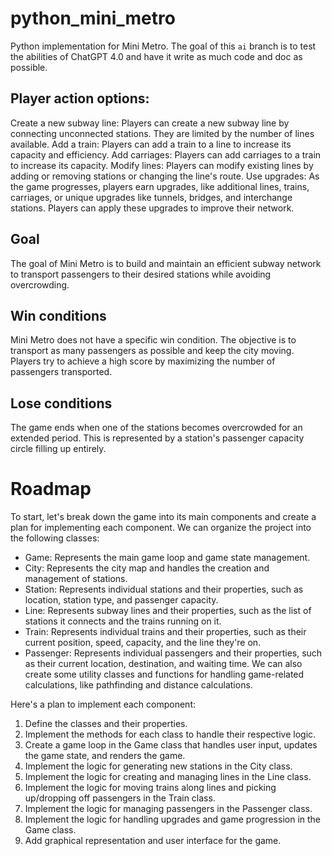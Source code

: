 # python_mini_metro
Python implementation for Mini Metro. The goal of this `ai` branch is to test the abilities of ChatGPT 4.0 and have it write as much code and doc as possible.

## Player action options:

Create a new subway line: Players can create a new subway line by connecting unconnected stations. They are limited by the number of lines available.
Add a train: Players can add a train to a line to increase its capacity and efficiency.
Add carriages: Players can add carriages to a train to increase its capacity.
Modify lines: Players can modify existing lines by adding or removing stations or changing the line's route.
Use upgrades: As the game progresses, players earn upgrades, like additional lines, trains, carriages, or unique upgrades like tunnels, bridges, and interchange stations. Players can apply these upgrades to improve their network.

## Goal

The goal of Mini Metro is to build and maintain an efficient subway network to transport passengers to their desired stations while avoiding overcrowding.

## Win conditions

Mini Metro does not have a specific win condition. The objective is to transport as many passengers as possible and keep the city moving. Players try to achieve a high score by maximizing the number of passengers transported.

## Lose conditions

The game ends when one of the stations becomes overcrowded for an extended period. This is represented by a station's passenger capacity circle filling up entirely.

# Roadmap

To start, let's break down the game into its main components and create a plan for implementing each component. We can organize the project into the following classes:

* Game: Represents the main game loop and game state management.
* City: Represents the city map and handles the creation and management of stations.
* Station: Represents individual stations and their properties, such as location, station type, and passenger capacity.
* Line: Represents subway lines and their properties, such as the list of stations it connects and the trains running on it.
* Train: Represents individual trains and their properties, such as their current position, speed, capacity, and the line they're on.
* Passenger: Represents individual passengers and their properties, such as their current location, destination, and waiting time.
We can also create some utility classes and functions for handling game-related calculations, like pathfinding and distance calculations.

Here's a plan to implement each component:

1. Define the classes and their properties.
1. Implement the methods for each class to handle their respective logic.
1. Create a game loop in the Game class that handles user input, updates the game state, and renders the game.
1. Implement the logic for generating new stations in the City class.
1. Implement the logic for creating and managing lines in the Line class.
1. Implement the logic for moving trains along lines and picking up/dropping off passengers in the Train class.
1. Implement the logic for managing passengers in the Passenger class.
1. Implement the logic for handling upgrades and game progression in the Game class.
1. Add graphical representation and user interface for the game.
